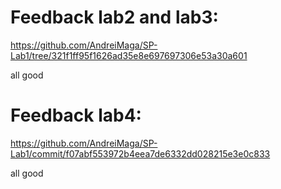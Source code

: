 # Feedback lab2 and lab3:
https://github.com/AndreiMaga/SP-Lab1/tree/321f1ff95f1626ad35e8e697697306e53a30a601

all good

# Feedback lab4:
https://github.com/AndreiMaga/SP-Lab1/commit/f07abf553972b4eea7de6332dd028215e3e0c833

all good
